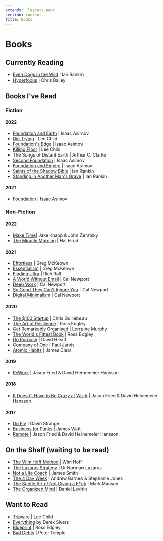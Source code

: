 ```yaml
---
extends: _layouts.page
section: content
title: Books
---
```

# Books

## Currently Reading

* [Even Dogs in the Wild](https://www.kobo.com/au/en/ebook/even-dogs-in-the-wild) | Ian Rankin
* [Hyperfocus](https://www.kobo.com/au/en/ebook/hyperfocus-5) | Chris Bailey

## Books I've Read

### Fiction

#### 2022

* [Foundation and Earth](https://www.kobo.com/au/en/ebook/foundation-and-earth-the-foundation-series-sequels-book-2) | Isaac Asimov
* [Die Trying](https://www.kobo.com/au/en/ebook/die-trying-2) | Lee Child
* [Foundation's Edge](https://www.kobo.com/au/en/ebook/foundation-s-edge-the-foundation-series-sequels-book-1) | Isaac Asimov
* [Killing Floor](https://www.kobo.com/au/en/ebook/killing-floor-jack-reacher-1) | Lee Child
* The Songs of Distant Earth | Arthur C. Clarke
* [Second Foundation](https://www.kobo.com/au/en/ebook/second-foundation-the-foundation-trilogy-book-3-1) | Isaac Asimov
* [Foundation and Empire](https://www.kobo.com/au/en/ebook/foundation-and-empire-the-foundation-trilogy-book-2) | Isaac Asimov
* [Saints of the Shadow Bible](https://www.kobo.com/au/en/ebook/saints-of-the-shadow-bible) | Ian Rankin
* [Standing in Another Man's Grave](https://www.kobo.com/au/en/ebook/standing-in-another-man-s-grave-1) | Ian Rankin

#### 2021

* [Foundation](https://www.kobo.com/au/en/ebook/foundation-the-foundation-trilogy-book-1-1) | Isaac Asimov

### Non-Fiction

#### 2022

* [Make Time](https://www.kobo.com/au/en/ebook/make-time-2)| Jake Knapp & John Zeratsky
* [The Miracle Morning](https://www.kobo.com/au/en/ebook/the-miracle-morning) | Hal Elrod

#### 2021

* [Effortless](https://www.kobo.com/au/en/ebook/effortless-9) | Greg McKeown
* [Essentialism](https://www.kobo.com/au/en/ebook/essentialism-2) | Greg McKeown
* [Finding Ultra](https://www.kobo.com/au/en/ebook/finding-ultra-revised-and-updated-edition-1) | Rich Roll
* [A World Without Email](https://www.kobo.com/au/en/ebook/a-world-without-email-2) | Cal Newport
* [Deep Work](https://www.kobo.com/au/en/ebook/deep-work-2) | Cal Newport
* [So Good They Can't Ignore You](https://www.kobo.com/au/en/ebook/so-good-they-can-t-ignore-you-2) | Cal Newport
* [Digital Minimalism](https://www.kobo.com/au/en/ebook/digital-minimalism) | Cal Newport

#### 2020

* [The $100 Startup](https://www.kobo.com/au/en/ebook/the-100-startup) | Chris Guillebeau
* [The Art of Resilience](https://www.kobo.com/au/en/ebook/the-art-of-resilience-strategies-for-an-unbreakable-mind-and-body) | Ross Edgley
* [Get Remarkably Organised](https://www.kobo.com/au/en/ebook/get-remarkably-organised) | Lorraine Murphy
* [The World's Fittest Book](https://www.kobo.com/au/en/ebook/the-world-s-fittest-book-1) | Ross Edgley
* [Do Purpose](https://thedobook.co/products/do-purpose-why-brands-with-a-purpose-do-better-and-matter-more) | David Hieatt
* [Company of One](https://www.kobo.com/au/en/ebook/company-of-one-1) | Paul Jarvis
* [Atomic Habits](https://www.kobo.com/au/en/ebook/atomic-habits-an-easy-and-proven-way-to-build-good-habits-and-break-bad-ones) | James Clear

#### 2019

* [ReWork](https://www.kobo.com/au/en/ebook/rework-2) | Jason Fried & David Heinemeier Hansson

#### 2018

* [It Doesn't Have to Be Crazy at Work](https://www.kobo.com/au/en/ebook/it-doesn-t-have-to-be-crazy-at-work-1) | Jason Fried & David Heinemeier Hansson

#### 2017

* [Do Fly](https://thedobook.co/products/do-fly-find-your-way-make-a-living-be-your-best-self) | Gavin Strange
* [Business for Punks](https://www.kobo.com/au/en/ebook/business-for-punks) | James Watt
* [Remote](https://www.kobo.com/au/en/ebook/remote-1) | Jason Fried & David Heinemeier Hansson

## On the Shelf (waiting to be read)

* [The Wim Hoff Method](https://www.kobo.com/au/en/ebook/the-wim-hof-method) | Wim Hoff
* [The Lazarus Strategy](https://www.kobo.com/au/en/ebook/the-lazarus-strategy) | Dr Norman Lazarus
* [Not a Life Coach](https://www.kobo.com/au/en/ebook/not-a-life-coach-push-your-boundaries-unlock-your-potential-redefine-your-life) | James Smith
* [The 4 Day Week](https://www.kobo.com/au/en/ebook/the-4-day-week) | Andrew Barnes & Stephanie Jones
* [The Subtle Art of Not Giving a F*ck](https://www.kobo.com/au/en/ebook/the-subtle-art-of-not-giving-a-f-ck-1) | Mark Manson
* [The Organized Mind](https://www.kobo.com/au/en/ebook/the-organized-mind-1) | Daniel Levitin

## Want to Read

* [Tripwire](https://www.kobo.com/au/en/ebook/tripwire-4) | Lee Child
* [Everything](https://sive.rs/#mybooks) by Derek Sivers
* [Blueprint](https://www.kobo.com/au/en/ebook/blueprint-build-a-bulletproof-body-for-extreme-adventure-in-365-days) | Ross Edgley
* [Bad Debts](https://www.kobo.com/au/en/ebook/bad-debts-4) | Peter Temple
